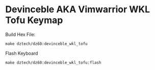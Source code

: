 # Devinceble AKA Vimwarrior WKL Tofu Keymap

Build Hex File:

    make dztech/dz60:devinceble_wkl_tofu

Flash Keyboard

    make dztech/dz60:devinceble_wkl_tofu:flash
